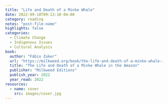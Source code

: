 ```yaml
---
title: "Life and Death of a Minke Whale"
date: 2022-09-18T09:13:18-04:00
category: reading
notes: "post-file-name"
highlights: false
categories:
  - Climate Change
  - Indigenous Issues
  - Cultural Analysis
book:
  author: "Fábio Zuker"
  url: "https://milkweed.org/book/the-life-and-death-of-a-minke-whale-in-the-amazon"
  title: "The Life and Death of a Minke Whale in the Amazon"
  publisher: "Milkweed Editions"
  publish_year: 2022
  year_read: 2022
resources:
  - name: cover
    src: images/cover.jpg
---
```


